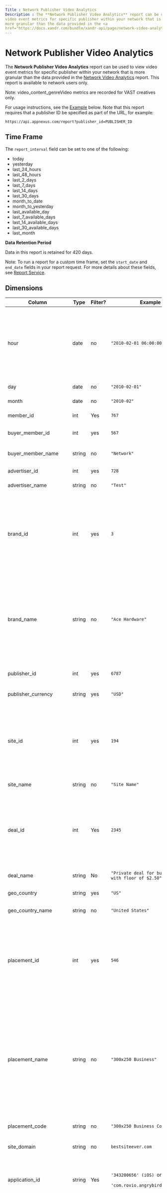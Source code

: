 ```yaml
---
Title : Network Publisher Video Analytics
Description : The **Network Publisher Video Analytics** report can be used to view
video event metrics for specific publisher within your network that is
more granular than the data provided in the <a
href="https://docs.xandr.com/bundle/xandr-api/page/network-video-analytics.html"
---
```



# Network Publisher Video Analytics





The **Network Publisher Video Analytics** report can be used to view
video event metrics for specific publisher within your network that is
more granular than the data provided in the <a
href="https://docs.xandr.com/bundle/xandr-api/page/network-video-analytics.html"
class="xref" target="_blank">Network Video Analytics</a> report. This
report is available to network users only.



<div id="report_api_template__note_oxn_4fk_vwb"


Note: video_content_genreVideo metrics
are recorded for VAST creatives only.







For usage instructions, see the <a
href="network-publisher-video-analytics.html#report_api_template__example"
class="xref">Example</a> below. Note that this report requires that a
publisher ID be specified as part of the URL, for example:

``` pre
https://api.appnexus.com/report?publisher_id=PUBLISHER_ID
```







## Time Frame

<div id="report_api_template__p-63547b73-5657-46cd-b080-ffceb7fc10be"
>

The `report_interval` field can be set to one of the following:

- today
- yesterday
- last_24_hours
- last_48_hours
- last_2_days
- last_7_days
- last_14_days
- last_30_days
- month_to_date
- month_to_yesterday
- last_available_day
- last_7_available_days
- last_14_available_days
- last_30_available_days
- last_month



**Data Retention Period**

Data in this report is retained for 420 days.

<div id="report_api_template__p-f7e01292-73bf-4fa6-9847-6ff0d52aa493"
>



Note: To run a report for a custom time
frame, set the `start_date` and `end_date` fields in your report
request. For more details about these fields, see <a
href="https://docs.xandr.com/bundle/xandr-api/page/report-service.html"
class="xref" target="_blank">Report Service</a>.







<div id="report_api_template__section-48027a7e-ec97-4a8a-8502-df5bd02036a9"
>

## Dimensions

<table class="table">
<thead class="thead">
<tr class="header row">
<th
id="report_api_template__section-48027a7e-ec97-4a8a-8502-df5bd02036a9__entry__1"
class="entry colsep-1 rowsep-1">Column</th>
<th
id="report_api_template__section-48027a7e-ec97-4a8a-8502-df5bd02036a9__entry__2"
class="entry colsep-1 rowsep-1">Type</th>
<th
id="report_api_template__section-48027a7e-ec97-4a8a-8502-df5bd02036a9__entry__3"
class="entry colsep-1 rowsep-1">Filter?</th>
<th
id="report_api_template__section-48027a7e-ec97-4a8a-8502-df5bd02036a9__entry__4"
class="entry colsep-1 rowsep-1">Example</th>
<th
id="report_api_template__section-48027a7e-ec97-4a8a-8502-df5bd02036a9__entry__5"
class="entry colsep-1 rowsep-1">Description</th>
</tr>
</thead>
<tbody class="tbody">
<tr class="odd row">
<td class="entry colsep-1 rowsep-1"
headers="report_api_template__section-48027a7e-ec97-4a8a-8502-df5bd02036a9__entry__1">hour</td>
<td class="entry colsep-1 rowsep-1"
headers="report_api_template__section-48027a7e-ec97-4a8a-8502-df5bd02036a9__entry__2">date</td>
<td class="entry colsep-1 rowsep-1"
headers="report_api_template__section-48027a7e-ec97-4a8a-8502-df5bd02036a9__entry__3">no</td>
<td class="entry colsep-1 rowsep-1"
headers="report_api_template__section-48027a7e-ec97-4a8a-8502-df5bd02036a9__entry__4"><code
class="ph codeph">"2010-02-01 06:00:00"</code></td>
<td class="entry colsep-1 rowsep-1"
headers="report_api_template__section-48027a7e-ec97-4a8a-8502-df5bd02036a9__entry__5"><p>The
hour of the auction</p>


Note: For impressions older than 100
days, the day will be returned rather than the hour.

</td>
</tr>
<tr class="even row">
<td class="entry colsep-1 rowsep-1"
headers="report_api_template__section-48027a7e-ec97-4a8a-8502-df5bd02036a9__entry__1">day</td>
<td class="entry colsep-1 rowsep-1"
headers="report_api_template__section-48027a7e-ec97-4a8a-8502-df5bd02036a9__entry__2">date</td>
<td class="entry colsep-1 rowsep-1"
headers="report_api_template__section-48027a7e-ec97-4a8a-8502-df5bd02036a9__entry__3">no</td>
<td class="entry colsep-1 rowsep-1"
headers="report_api_template__section-48027a7e-ec97-4a8a-8502-df5bd02036a9__entry__4"><code
class="ph codeph">"2010-02-01"</code></td>
<td class="entry colsep-1 rowsep-1"
headers="report_api_template__section-48027a7e-ec97-4a8a-8502-df5bd02036a9__entry__5">The
day of the auction.</td>
</tr>
<tr class="odd row">
<td class="entry colsep-1 rowsep-1"
headers="report_api_template__section-48027a7e-ec97-4a8a-8502-df5bd02036a9__entry__1">month</td>
<td class="entry colsep-1 rowsep-1"
headers="report_api_template__section-48027a7e-ec97-4a8a-8502-df5bd02036a9__entry__2">date</td>
<td class="entry colsep-1 rowsep-1"
headers="report_api_template__section-48027a7e-ec97-4a8a-8502-df5bd02036a9__entry__3">no</td>
<td class="entry colsep-1 rowsep-1"
headers="report_api_template__section-48027a7e-ec97-4a8a-8502-df5bd02036a9__entry__4"><code
class="ph codeph">"2010-02"</code></td>
<td class="entry colsep-1 rowsep-1"
headers="report_api_template__section-48027a7e-ec97-4a8a-8502-df5bd02036a9__entry__5">The
month of the auction.</td>
</tr>
<tr class="even row">
<td class="entry colsep-1 rowsep-1"
headers="report_api_template__section-48027a7e-ec97-4a8a-8502-df5bd02036a9__entry__1">member_id</td>
<td class="entry colsep-1 rowsep-1"
headers="report_api_template__section-48027a7e-ec97-4a8a-8502-df5bd02036a9__entry__2">int</td>
<td class="entry colsep-1 rowsep-1"
headers="report_api_template__section-48027a7e-ec97-4a8a-8502-df5bd02036a9__entry__3">Yes</td>
<td class="entry colsep-1 rowsep-1"
headers="report_api_template__section-48027a7e-ec97-4a8a-8502-df5bd02036a9__entry__4"><code
class="ph codeph">767</code></td>
<td class="entry colsep-1 rowsep-1"
headers="report_api_template__section-48027a7e-ec97-4a8a-8502-df5bd02036a9__entry__5">The
ID of the member.</td>
</tr>
<tr class="odd row">
<td class="entry colsep-1 rowsep-1"
headers="report_api_template__section-48027a7e-ec97-4a8a-8502-df5bd02036a9__entry__1">buyer_member_id</td>
<td class="entry colsep-1 rowsep-1"
headers="report_api_template__section-48027a7e-ec97-4a8a-8502-df5bd02036a9__entry__2">int</td>
<td class="entry colsep-1 rowsep-1"
headers="report_api_template__section-48027a7e-ec97-4a8a-8502-df5bd02036a9__entry__3">yes</td>
<td class="entry colsep-1 rowsep-1"
headers="report_api_template__section-48027a7e-ec97-4a8a-8502-df5bd02036a9__entry__4"><code
class="ph codeph">567</code></td>
<td class="entry colsep-1 rowsep-1"
headers="report_api_template__section-48027a7e-ec97-4a8a-8502-df5bd02036a9__entry__5">The
ID of the buying member.</td>
</tr>
<tr class="even row">
<td class="entry colsep-1 rowsep-1"
headers="report_api_template__section-48027a7e-ec97-4a8a-8502-df5bd02036a9__entry__1">buyer_member_name</td>
<td class="entry colsep-1 rowsep-1"
headers="report_api_template__section-48027a7e-ec97-4a8a-8502-df5bd02036a9__entry__2">string</td>
<td class="entry colsep-1 rowsep-1"
headers="report_api_template__section-48027a7e-ec97-4a8a-8502-df5bd02036a9__entry__3">no</td>
<td class="entry colsep-1 rowsep-1"
headers="report_api_template__section-48027a7e-ec97-4a8a-8502-df5bd02036a9__entry__4"><code
class="ph codeph">"Network"</code></td>
<td class="entry colsep-1 rowsep-1"
headers="report_api_template__section-48027a7e-ec97-4a8a-8502-df5bd02036a9__entry__5">The
name of the buying member.</td>
</tr>
<tr class="odd row">
<td class="entry colsep-1 rowsep-1"
headers="report_api_template__section-48027a7e-ec97-4a8a-8502-df5bd02036a9__entry__1">advertiser_id</td>
<td class="entry colsep-1 rowsep-1"
headers="report_api_template__section-48027a7e-ec97-4a8a-8502-df5bd02036a9__entry__2">int</td>
<td class="entry colsep-1 rowsep-1"
headers="report_api_template__section-48027a7e-ec97-4a8a-8502-df5bd02036a9__entry__3">yes</td>
<td class="entry colsep-1 rowsep-1"
headers="report_api_template__section-48027a7e-ec97-4a8a-8502-df5bd02036a9__entry__4"><code
class="ph codeph">728</code></td>
<td class="entry colsep-1 rowsep-1"
headers="report_api_template__section-48027a7e-ec97-4a8a-8502-df5bd02036a9__entry__5">The
ID of the advertiser.</td>
</tr>
<tr class="even row">
<td class="entry colsep-1 rowsep-1"
headers="report_api_template__section-48027a7e-ec97-4a8a-8502-df5bd02036a9__entry__1">advertiser_name</td>
<td class="entry colsep-1 rowsep-1"
headers="report_api_template__section-48027a7e-ec97-4a8a-8502-df5bd02036a9__entry__2">string</td>
<td class="entry colsep-1 rowsep-1"
headers="report_api_template__section-48027a7e-ec97-4a8a-8502-df5bd02036a9__entry__3">no</td>
<td class="entry colsep-1 rowsep-1"
headers="report_api_template__section-48027a7e-ec97-4a8a-8502-df5bd02036a9__entry__4"><code
class="ph codeph">"Test"</code></td>
<td class="entry colsep-1 rowsep-1"
headers="report_api_template__section-48027a7e-ec97-4a8a-8502-df5bd02036a9__entry__5">The
name of the advertiser.</td>
</tr>
<tr class="odd row">
<td class="entry colsep-1 rowsep-1"
headers="report_api_template__section-48027a7e-ec97-4a8a-8502-df5bd02036a9__entry__1">brand_id</td>
<td class="entry colsep-1 rowsep-1"
headers="report_api_template__section-48027a7e-ec97-4a8a-8502-df5bd02036a9__entry__2">int</td>
<td class="entry colsep-1 rowsep-1"
headers="report_api_template__section-48027a7e-ec97-4a8a-8502-df5bd02036a9__entry__3">yes</td>
<td class="entry colsep-1 rowsep-1"
headers="report_api_template__section-48027a7e-ec97-4a8a-8502-df5bd02036a9__entry__4"><code
class="ph codeph">3</code></td>
<td class="entry colsep-1 rowsep-1"
headers="report_api_template__section-48027a7e-ec97-4a8a-8502-df5bd02036a9__entry__5">The
ID of the brand associated with a creative. For <code
class="ph codeph">imp_type_id</code> = 6, no information is available in
the <code class="ph codeph">brand_id</code> field for this report. See
the <a
href="https://docs.xandr.com/bundle/xandr-api/page/seller-brand-review-report.html"
class="xref" target="_blank">Seller Brand Review Report</a>
instead.</td>
</tr>
<tr class="even row">
<td class="entry colsep-1 rowsep-1"
headers="report_api_template__section-48027a7e-ec97-4a8a-8502-df5bd02036a9__entry__1">brand_name</td>
<td class="entry colsep-1 rowsep-1"
headers="report_api_template__section-48027a7e-ec97-4a8a-8502-df5bd02036a9__entry__2">string</td>
<td class="entry colsep-1 rowsep-1"
headers="report_api_template__section-48027a7e-ec97-4a8a-8502-df5bd02036a9__entry__3">no</td>
<td class="entry colsep-1 rowsep-1"
headers="report_api_template__section-48027a7e-ec97-4a8a-8502-df5bd02036a9__entry__4"><code
class="ph codeph">"Ace Hardware"</code></td>
<td class="entry colsep-1 rowsep-1"
headers="report_api_template__section-48027a7e-ec97-4a8a-8502-df5bd02036a9__entry__5">The
name of the brand associated with a creative. For <code
class="ph codeph">imp_type_id</code> = 6, no information is available in
the <code class="ph codeph">brand_name</code> field for this report. See
the <a
href="https://docs.xandr.com/bundle/xandr-api/page/seller-brand-review-report.html"
class="xref" target="_blank">Seller Brand Review Report</a>
instead.</td>
</tr>
<tr class="odd row">
<td class="entry colsep-1 rowsep-1"
headers="report_api_template__section-48027a7e-ec97-4a8a-8502-df5bd02036a9__entry__1">publisher_id</td>
<td class="entry colsep-1 rowsep-1"
headers="report_api_template__section-48027a7e-ec97-4a8a-8502-df5bd02036a9__entry__2">int</td>
<td class="entry colsep-1 rowsep-1"
headers="report_api_template__section-48027a7e-ec97-4a8a-8502-df5bd02036a9__entry__3">yes</td>
<td class="entry colsep-1 rowsep-1"
headers="report_api_template__section-48027a7e-ec97-4a8a-8502-df5bd02036a9__entry__4"><code
class="ph codeph">6787</code></td>
<td class="entry colsep-1 rowsep-1"
headers="report_api_template__section-48027a7e-ec97-4a8a-8502-df5bd02036a9__entry__5">The
number to identify the publisher.</td>
</tr>
<tr class="even row">
<td class="entry colsep-1 rowsep-1"
headers="report_api_template__section-48027a7e-ec97-4a8a-8502-df5bd02036a9__entry__1">publisher_currency</td>
<td class="entry colsep-1 rowsep-1"
headers="report_api_template__section-48027a7e-ec97-4a8a-8502-df5bd02036a9__entry__2">string</td>
<td class="entry colsep-1 rowsep-1"
headers="report_api_template__section-48027a7e-ec97-4a8a-8502-df5bd02036a9__entry__3">yes</td>
<td class="entry colsep-1 rowsep-1"
headers="report_api_template__section-48027a7e-ec97-4a8a-8502-df5bd02036a9__entry__4"><code
class="ph codeph">"USD"</code></td>
<td class="entry colsep-1 rowsep-1"
headers="report_api_template__section-48027a7e-ec97-4a8a-8502-df5bd02036a9__entry__5">The
currency of the publisher.</td>
</tr>
<tr class="odd row">
<td class="entry colsep-1 rowsep-1"
headers="report_api_template__section-48027a7e-ec97-4a8a-8502-df5bd02036a9__entry__1">site_id</td>
<td class="entry colsep-1 rowsep-1"
headers="report_api_template__section-48027a7e-ec97-4a8a-8502-df5bd02036a9__entry__2">int</td>
<td class="entry colsep-1 rowsep-1"
headers="report_api_template__section-48027a7e-ec97-4a8a-8502-df5bd02036a9__entry__3">yes</td>
<td class="entry colsep-1 rowsep-1"
headers="report_api_template__section-48027a7e-ec97-4a8a-8502-df5bd02036a9__entry__4"><code
class="ph codeph">194</code></td>
<td class="entry colsep-1 rowsep-1"
headers="report_api_template__section-48027a7e-ec97-4a8a-8502-df5bd02036a9__entry__5"><div
>
The ID of the site.

Note:
<p>For impressions older than 100 days, the <code
class="ph codeph">site_id</code> will be <code
class="ph codeph">0</code>.</p>

</td>
</tr>
<tr class="even row">
<td class="entry colsep-1 rowsep-1"
headers="report_api_template__section-48027a7e-ec97-4a8a-8502-df5bd02036a9__entry__1">site_name</td>
<td class="entry colsep-1 rowsep-1"
headers="report_api_template__section-48027a7e-ec97-4a8a-8502-df5bd02036a9__entry__2">string</td>
<td class="entry colsep-1 rowsep-1"
headers="report_api_template__section-48027a7e-ec97-4a8a-8502-df5bd02036a9__entry__3">no</td>
<td class="entry colsep-1 rowsep-1"
headers="report_api_template__section-48027a7e-ec97-4a8a-8502-df5bd02036a9__entry__4"><code
class="ph codeph">"Site Name"</code></td>
<td class="entry colsep-1 rowsep-1"
headers="report_api_template__section-48027a7e-ec97-4a8a-8502-df5bd02036a9__entry__5">The
name of the site.</td>
</tr>
<tr class="odd row">
<td class="entry colsep-1 rowsep-1"
headers="report_api_template__section-48027a7e-ec97-4a8a-8502-df5bd02036a9__entry__1">deal_id</td>
<td class="entry colsep-1 rowsep-1"
headers="report_api_template__section-48027a7e-ec97-4a8a-8502-df5bd02036a9__entry__2">int</td>
<td class="entry colsep-1 rowsep-1"
headers="report_api_template__section-48027a7e-ec97-4a8a-8502-df5bd02036a9__entry__3">Yes</td>
<td class="entry colsep-1 rowsep-1"
headers="report_api_template__section-48027a7e-ec97-4a8a-8502-df5bd02036a9__entry__4"><code
class="ph codeph">2345</code></td>
<td class="entry colsep-1 rowsep-1"
headers="report_api_template__section-48027a7e-ec97-4a8a-8502-df5bd02036a9__entry__5">The
ID of the deal. For more information about negotiated deals between
buyers and sellers, see <a
href="https://docs.xandr.com/bundle/xandr-api/page/deal-service.html"
class="xref" target="_blank">Deal Service</a> and <a
href="https://docs.xandr.com/bundle/xandr-api/page/deal-buyer-access-service.html"
class="xref" target="_blank">Deal Buyer Access Service</a>.</td>
</tr>
<tr class="even row">
<td class="entry colsep-1 rowsep-1"
headers="report_api_template__section-48027a7e-ec97-4a8a-8502-df5bd02036a9__entry__1">deal_name</td>
<td class="entry colsep-1 rowsep-1"
headers="report_api_template__section-48027a7e-ec97-4a8a-8502-df5bd02036a9__entry__2">string</td>
<td class="entry colsep-1 rowsep-1"
headers="report_api_template__section-48027a7e-ec97-4a8a-8502-df5bd02036a9__entry__3">No</td>
<td class="entry colsep-1 rowsep-1"
headers="report_api_template__section-48027a7e-ec97-4a8a-8502-df5bd02036a9__entry__4"><code
class="ph codeph">"Private deal for buyer 1085 with floor of $2.50"</code></td>
<td class="entry colsep-1 rowsep-1"
headers="report_api_template__section-48027a7e-ec97-4a8a-8502-df5bd02036a9__entry__5">The
name of the deal.</td>
</tr>
<tr class="odd row">
<td class="entry colsep-1 rowsep-1"
headers="report_api_template__section-48027a7e-ec97-4a8a-8502-df5bd02036a9__entry__1">geo_country</td>
<td class="entry colsep-1 rowsep-1"
headers="report_api_template__section-48027a7e-ec97-4a8a-8502-df5bd02036a9__entry__2">string</td>
<td class="entry colsep-1 rowsep-1"
headers="report_api_template__section-48027a7e-ec97-4a8a-8502-df5bd02036a9__entry__3">yes</td>
<td class="entry colsep-1 rowsep-1"
headers="report_api_template__section-48027a7e-ec97-4a8a-8502-df5bd02036a9__entry__4"><code
class="ph codeph">"US"</code></td>
<td class="entry colsep-1 rowsep-1"
headers="report_api_template__section-48027a7e-ec97-4a8a-8502-df5bd02036a9__entry__5">The
geographic country code.</td>
</tr>
<tr class="even row">
<td class="entry colsep-1 rowsep-1"
headers="report_api_template__section-48027a7e-ec97-4a8a-8502-df5bd02036a9__entry__1">geo_country_name</td>
<td class="entry colsep-1 rowsep-1"
headers="report_api_template__section-48027a7e-ec97-4a8a-8502-df5bd02036a9__entry__2">string</td>
<td class="entry colsep-1 rowsep-1"
headers="report_api_template__section-48027a7e-ec97-4a8a-8502-df5bd02036a9__entry__3">no</td>
<td class="entry colsep-1 rowsep-1"
headers="report_api_template__section-48027a7e-ec97-4a8a-8502-df5bd02036a9__entry__4"><code
class="ph codeph">"United States"</code></td>
<td class="entry colsep-1 rowsep-1"
headers="report_api_template__section-48027a7e-ec97-4a8a-8502-df5bd02036a9__entry__5">The
name of the country.</td>
</tr>
<tr class="odd row">
<td class="entry colsep-1 rowsep-1"
headers="report_api_template__section-48027a7e-ec97-4a8a-8502-df5bd02036a9__entry__1">placement_id</td>
<td class="entry colsep-1 rowsep-1"
headers="report_api_template__section-48027a7e-ec97-4a8a-8502-df5bd02036a9__entry__2">int</td>
<td class="entry colsep-1 rowsep-1"
headers="report_api_template__section-48027a7e-ec97-4a8a-8502-df5bd02036a9__entry__3">yes</td>
<td class="entry colsep-1 rowsep-1"
headers="report_api_template__section-48027a7e-ec97-4a8a-8502-df5bd02036a9__entry__4"><code
class="ph codeph">546</code></td>
<td class="entry colsep-1 rowsep-1"
headers="report_api_template__section-48027a7e-ec97-4a8a-8502-df5bd02036a9__entry__5"><p>The
ID of the placement.</p>


Note: For impressions older than 100
days, placements will be aggregated into one row with -1 as the <code
class="ph codeph">placement_id</code>.

</td>
</tr>
<tr class="even row">
<td class="entry colsep-1 rowsep-1"
headers="report_api_template__section-48027a7e-ec97-4a8a-8502-df5bd02036a9__entry__1">placement_name</td>
<td class="entry colsep-1 rowsep-1"
headers="report_api_template__section-48027a7e-ec97-4a8a-8502-df5bd02036a9__entry__2">string</td>
<td class="entry colsep-1 rowsep-1"
headers="report_api_template__section-48027a7e-ec97-4a8a-8502-df5bd02036a9__entry__3">no</td>
<td class="entry colsep-1 rowsep-1"
headers="report_api_template__section-48027a7e-ec97-4a8a-8502-df5bd02036a9__entry__4"><code
class="ph codeph">"300x250 Business"</code></td>
<td class="entry colsep-1 rowsep-1"
headers="report_api_template__section-48027a7e-ec97-4a8a-8502-df5bd02036a9__entry__5"><p>The
name of the placement.</p>


Note: -
<p>For impressions older than 100 days, placements will be aggregated
into one row with <code
class="ph codeph">"All placement data older than 100 days"</code> as the
<code class="ph codeph">placement_name</code>.</p>

</td>
</tr>
<tr class="odd row">
<td class="entry colsep-1 rowsep-1"
headers="report_api_template__section-48027a7e-ec97-4a8a-8502-df5bd02036a9__entry__1">placement_code</td>
<td class="entry colsep-1 rowsep-1"
headers="report_api_template__section-48027a7e-ec97-4a8a-8502-df5bd02036a9__entry__2">string</td>
<td class="entry colsep-1 rowsep-1"
headers="report_api_template__section-48027a7e-ec97-4a8a-8502-df5bd02036a9__entry__3">no</td>
<td class="entry colsep-1 rowsep-1"
headers="report_api_template__section-48027a7e-ec97-4a8a-8502-df5bd02036a9__entry__4"><code
class="ph codeph">"300x250 Business Code"</code></td>
<td class="entry colsep-1 rowsep-1"
headers="report_api_template__section-48027a7e-ec97-4a8a-8502-df5bd02036a9__entry__5">The
custom code for the placement.</td>
</tr>
<tr class="even row">
<td class="entry colsep-1 rowsep-1"
headers="report_api_template__section-48027a7e-ec97-4a8a-8502-df5bd02036a9__entry__1">site_domain</td>
<td class="entry colsep-1 rowsep-1"
headers="report_api_template__section-48027a7e-ec97-4a8a-8502-df5bd02036a9__entry__2">string</td>
<td class="entry colsep-1 rowsep-1"
headers="report_api_template__section-48027a7e-ec97-4a8a-8502-df5bd02036a9__entry__3">no</td>
<td class="entry colsep-1 rowsep-1"
headers="report_api_template__section-48027a7e-ec97-4a8a-8502-df5bd02036a9__entry__4"><code
class="ph codeph">bestsiteever.com</code></td>
<td class="entry colsep-1 rowsep-1"
headers="report_api_template__section-48027a7e-ec97-4a8a-8502-df5bd02036a9__entry__5">The
site domain of an impression.</td>
</tr>
<tr class="odd row">
<td class="entry colsep-1 rowsep-1"
headers="report_api_template__section-48027a7e-ec97-4a8a-8502-df5bd02036a9__entry__1">application_id</td>
<td class="entry colsep-1 rowsep-1"
headers="report_api_template__section-48027a7e-ec97-4a8a-8502-df5bd02036a9__entry__2">string</td>
<td class="entry colsep-1 rowsep-1"
headers="report_api_template__section-48027a7e-ec97-4a8a-8502-df5bd02036a9__entry__3">Yes</td>
<td class="entry colsep-1 rowsep-1"
headers="report_api_template__section-48027a7e-ec97-4a8a-8502-df5bd02036a9__entry__4"><p><code
class="ph codeph">'343200656' (iOS) </code>or</p>
<p><code
class="ph codeph">'com.rovio.angrybirds'(Android)</code></p></td>
<td class="entry colsep-1 rowsep-1"
headers="report_api_template__section-48027a7e-ec97-4a8a-8502-df5bd02036a9__entry__5">A
targetable Apple App Store ID, Google Play package name, or Windows
application ID.</td>
</tr>
<tr class="even row">
<td class="entry colsep-1 rowsep-1"
headers="report_api_template__section-48027a7e-ec97-4a8a-8502-df5bd02036a9__entry__1">supply_type</td>
<td class="entry colsep-1 rowsep-1"
headers="report_api_template__section-48027a7e-ec97-4a8a-8502-df5bd02036a9__entry__2">string</td>
<td class="entry colsep-1 rowsep-1"
headers="report_api_template__section-48027a7e-ec97-4a8a-8502-df5bd02036a9__entry__3">Yes</td>
<td class="entry colsep-1 rowsep-1"
headers="report_api_template__section-48027a7e-ec97-4a8a-8502-df5bd02036a9__entry__4"><code
class="ph codeph">mobile_web</code></td>
<td class="entry colsep-1 rowsep-1"
headers="report_api_template__section-48027a7e-ec97-4a8a-8502-df5bd02036a9__entry__5">The
seller-classified channel to denominate supply in terms of web,
mobile-optimized web, and mobile app impressions. Possible values are
<code class="ph codeph">"web"</code>, <code
class="ph codeph">"mobile_app"</code>, and <code
class="ph codeph">"mobile_web"</code>.</td>
</tr>
<tr class="odd row">
<td class="entry colsep-1 rowsep-1"
headers="report_api_template__section-48027a7e-ec97-4a8a-8502-df5bd02036a9__entry__1">video_playback_method</td>
<td class="entry colsep-1 rowsep-1"
headers="report_api_template__section-48027a7e-ec97-4a8a-8502-df5bd02036a9__entry__2">string</td>
<td class="entry colsep-1 rowsep-1"
headers="report_api_template__section-48027a7e-ec97-4a8a-8502-df5bd02036a9__entry__3">Yes</td>
<td class="entry colsep-1 rowsep-1"
headers="report_api_template__section-48027a7e-ec97-4a8a-8502-df5bd02036a9__entry__4"><code
class="ph codeph">"1"</code></td>
<td class="entry colsep-1 rowsep-1"
headers="report_api_template__section-48027a7e-ec97-4a8a-8502-df5bd02036a9__entry__5">The
playback method for the creative. See <a
href="network-publisher-video-analytics.html#report_api_template__vpm"
class="xref">Video Playback Method</a> below for possible values.</td>
</tr>
<tr class="even row">
<td class="entry colsep-1 rowsep-1"
headers="report_api_template__section-48027a7e-ec97-4a8a-8502-df5bd02036a9__entry__1">video_context</td>
<td class="entry colsep-1 rowsep-1"
headers="report_api_template__section-48027a7e-ec97-4a8a-8502-df5bd02036a9__entry__2">string</td>
<td class="entry colsep-1 rowsep-1"
headers="report_api_template__section-48027a7e-ec97-4a8a-8502-df5bd02036a9__entry__3">Yes</td>
<td class="entry colsep-1 rowsep-1"
headers="report_api_template__section-48027a7e-ec97-4a8a-8502-df5bd02036a9__entry__4"><code
class="ph codeph">"3"</code></td>
<td class="entry colsep-1 rowsep-1"
headers="report_api_template__section-48027a7e-ec97-4a8a-8502-df5bd02036a9__entry__5">When
and where the video creative plays. See <a
href="network-publisher-video-analytics.html#report_api_template__vc"
class="xref">Video Context</a> below for possible values.</td>
</tr>
<tr class="odd row">
<td class="entry colsep-1 rowsep-1"
headers="report_api_template__section-48027a7e-ec97-4a8a-8502-df5bd02036a9__entry__1">video_player_size_id</td>
<td class="entry colsep-1 rowsep-1"
headers="report_api_template__section-48027a7e-ec97-4a8a-8502-df5bd02036a9__entry__2">string</td>
<td class="entry colsep-1 rowsep-1"
headers="report_api_template__section-48027a7e-ec97-4a8a-8502-df5bd02036a9__entry__3">Yes</td>
<td class="entry colsep-1 rowsep-1"
headers="report_api_template__section-48027a7e-ec97-4a8a-8502-df5bd02036a9__entry__4"><code
class="ph codeph">"2"</code></td>
<td class="entry colsep-1 rowsep-1"
headers="report_api_template__section-48027a7e-ec97-4a8a-8502-df5bd02036a9__entry__5">The
ID of the video player width. See <a
href="network-publisher-video-analytics.html#report_api_template__ps"
class="xref">Player Size</a> below for possible values.</td>
</tr>
<tr class="even row">
<td class="entry colsep-1 rowsep-1"
headers="report_api_template__section-48027a7e-ec97-4a8a-8502-df5bd02036a9__entry__1">video_delivery_type<sup>1</sup></td>
<td class="entry colsep-1 rowsep-1"
headers="report_api_template__section-48027a7e-ec97-4a8a-8502-df5bd02036a9__entry__2">string</td>
<td class="entry colsep-1 rowsep-1"
headers="report_api_template__section-48027a7e-ec97-4a8a-8502-df5bd02036a9__entry__3">No</td>
<td class="entry colsep-1 rowsep-1"
headers="report_api_template__section-48027a7e-ec97-4a8a-8502-df5bd02036a9__entry__4"><code
class="ph codeph">"vod"</code></td>
<td class="entry colsep-1 rowsep-1"
headers="report_api_template__section-48027a7e-ec97-4a8a-8502-df5bd02036a9__entry__5">The
type of streaming content delivery. For example, <code
class="ph codeph">Video On Demand (VOD)</code> and <code
class="ph codeph">Live</code>.</td>
</tr>
<tr class="odd row">
<td class="entry colsep-1 rowsep-1"
headers="report_api_template__section-48027a7e-ec97-4a8a-8502-df5bd02036a9__entry__1">video_content_genre<sup>1</sup></td>
<td class="entry colsep-1 rowsep-1"
headers="report_api_template__section-48027a7e-ec97-4a8a-8502-df5bd02036a9__entry__2">string</td>
<td class="entry colsep-1 rowsep-1"
headers="report_api_template__section-48027a7e-ec97-4a8a-8502-df5bd02036a9__entry__3">No</td>
<td class="entry colsep-1 rowsep-1"
headers="report_api_template__section-48027a7e-ec97-4a8a-8502-df5bd02036a9__entry__4"><code
class="ph codeph">"action"</code></td>
<td class="entry colsep-1 rowsep-1"
headers="report_api_template__section-48027a7e-ec97-4a8a-8502-df5bd02036a9__entry__5">The
main genre of the program in which the ad will be played. For example,
<code class="ph codeph">Action</code>, <code
class="ph codeph">Adventure</code>, <code
class="ph codeph">Biography</code>, <code
class="ph codeph">Business</code>, <code
class="ph codeph">Comedy</code>, etc.</td>
</tr>
<tr class="even row">
<td class="entry colsep-1 rowsep-1"
headers="report_api_template__section-48027a7e-ec97-4a8a-8502-df5bd02036a9__entry__1">video_program_type<sup>1</sup></td>
<td class="entry colsep-1 rowsep-1"
headers="report_api_template__section-48027a7e-ec97-4a8a-8502-df5bd02036a9__entry__2">string</td>
<td class="entry colsep-1 rowsep-1"
headers="report_api_template__section-48027a7e-ec97-4a8a-8502-df5bd02036a9__entry__3">No</td>
<td class="entry colsep-1 rowsep-1"
headers="report_api_template__section-48027a7e-ec97-4a8a-8502-df5bd02036a9__entry__4"><code
class="ph codeph">"series"</code></td>
<td class="entry colsep-1 rowsep-1"
headers="report_api_template__section-48027a7e-ec97-4a8a-8502-df5bd02036a9__entry__5">The
higher level categorization of the video program's format on which the
ad will be played. For example, <code class="ph codeph">Movie</code>,
<code class="ph codeph">Series</code>, <code
class="ph codeph">Special</code>, <code class="ph codeph">Show</code>,
<code class="ph codeph">Event</code>, <code
class="ph codeph">Clip</code>, etc.</td>
</tr>
<tr class="odd row">
<td class="entry colsep-1 rowsep-1"
headers="report_api_template__section-48027a7e-ec97-4a8a-8502-df5bd02036a9__entry__1">video_content_rating<sup>1</sup></td>
<td class="entry colsep-1 rowsep-1"
headers="report_api_template__section-48027a7e-ec97-4a8a-8502-df5bd02036a9__entry__2">string</td>
<td class="entry colsep-1 rowsep-1"
headers="report_api_template__section-48027a7e-ec97-4a8a-8502-df5bd02036a9__entry__3">No</td>
<td class="entry colsep-1 rowsep-1"
headers="report_api_template__section-48027a7e-ec97-4a8a-8502-df5bd02036a9__entry__4"><code
class="ph codeph">"teens"</code></td>
<td class="entry colsep-1 rowsep-1"
headers="report_api_template__section-48027a7e-ec97-4a8a-8502-df5bd02036a9__entry__5">The
publisher-identified audience group for which the content is rated. For
example, All, <code class="ph codeph">Children (7+)</code> , <code
class="ph codeph">Teens (13+)</code>, <code
class="ph codeph">Young Adults (14+)</code>, or <code
class="ph codeph">Adults (18+)</code>.</td>
</tr>
<tr class="even row">
<td class="entry colsep-1 rowsep-1"
headers="report_api_template__section-48027a7e-ec97-4a8a-8502-df5bd02036a9__entry__1">content_duration_secs</td>
<td class="entry colsep-1 rowsep-1"
headers="report_api_template__section-48027a7e-ec97-4a8a-8502-df5bd02036a9__entry__2">int</td>
<td class="entry colsep-1 rowsep-1"
headers="report_api_template__section-48027a7e-ec97-4a8a-8502-df5bd02036a9__entry__3">Yes</td>
<td class="entry colsep-1 rowsep-1"
headers="report_api_template__section-48027a7e-ec97-4a8a-8502-df5bd02036a9__entry__4"><code
class="ph codeph">480</code></td>
<td class="entry colsep-1 rowsep-1"
headers="report_api_template__section-48027a7e-ec97-4a8a-8502-df5bd02036a9__entry__5">The
length of the video content in seconds.</td>
</tr>
<tr class="odd row">
<td class="entry colsep-1 rowsep-1"
headers="report_api_template__section-48027a7e-ec97-4a8a-8502-df5bd02036a9__entry__1">device_type</td>
<td class="entry colsep-1 rowsep-1"
headers="report_api_template__section-48027a7e-ec97-4a8a-8502-df5bd02036a9__entry__2">string</td>
<td class="entry colsep-1 rowsep-1"
headers="report_api_template__section-48027a7e-ec97-4a8a-8502-df5bd02036a9__entry__3">Yes</td>
<td class="entry colsep-1 rowsep-1"
headers="report_api_template__section-48027a7e-ec97-4a8a-8502-df5bd02036a9__entry__4"><code
class="ph codeph">Desktops &amp; Laptops, Mobile Phones, Tablets, TV, Game Consoles, Media Players, Set Top Box, and Other Devices.</code></td>
<td class="entry colsep-1 rowsep-1"
headers="report_api_template__section-48027a7e-ec97-4a8a-8502-df5bd02036a9__entry__5">The
type of device where the creative was set to play.</td>
</tr>
<tr class="even row">
<td class="entry colsep-1 rowsep-1"
headers="report_api_template__section-48027a7e-ec97-4a8a-8502-df5bd02036a9__entry__1">video_content_duration<sup>1</sup></td>
<td class="entry colsep-1 rowsep-1"
headers="report_api_template__section-48027a7e-ec97-4a8a-8502-df5bd02036a9__entry__2">int</td>
<td class="entry colsep-1 rowsep-1"
headers="report_api_template__section-48027a7e-ec97-4a8a-8502-df5bd02036a9__entry__3">Yes</td>
<td class="entry colsep-1 rowsep-1"
headers="report_api_template__section-48027a7e-ec97-4a8a-8502-df5bd02036a9__entry__4"><code
class="ph codeph">100</code></td>
<td class="entry colsep-1 rowsep-1"
headers="report_api_template__section-48027a7e-ec97-4a8a-8502-df5bd02036a9__entry__5">The
length of the video content in seconds.</td>
</tr>
<tr class="odd row">
<td class="entry colsep-1 rowsep-1"
headers="report_api_template__section-48027a7e-ec97-4a8a-8502-df5bd02036a9__entry__1">video_content_language<sup>1</sup></td>
<td class="entry colsep-1 rowsep-1"
headers="report_api_template__section-48027a7e-ec97-4a8a-8502-df5bd02036a9__entry__2">string</td>
<td class="entry colsep-1 rowsep-1"
headers="report_api_template__section-48027a7e-ec97-4a8a-8502-df5bd02036a9__entry__3">No</td>
<td class="entry colsep-1 rowsep-1"
headers="report_api_template__section-48027a7e-ec97-4a8a-8502-df5bd02036a9__entry__4"><code
class="ph codeph">"Spanish"</code></td>
<td class="entry colsep-1 rowsep-1"
headers="report_api_template__section-48027a7e-ec97-4a8a-8502-df5bd02036a9__entry__5">The
language of the video program in which ad will be played. For example,
<code class="ph codeph">Spanish</code>.</td>
</tr>
<tr class="even row">
<td class="entry colsep-1 rowsep-1"
headers="report_api_template__section-48027a7e-ec97-4a8a-8502-df5bd02036a9__entry__1">video_content_network<sup>1</sup></td>
<td class="entry colsep-1 rowsep-1"
headers="report_api_template__section-48027a7e-ec97-4a8a-8502-df5bd02036a9__entry__2">string</td>
<td class="entry colsep-1 rowsep-1"
headers="report_api_template__section-48027a7e-ec97-4a8a-8502-df5bd02036a9__entry__3">No</td>
<td class="entry colsep-1 rowsep-1"
headers="report_api_template__section-48027a7e-ec97-4a8a-8502-df5bd02036a9__entry__4"><code
class="ph codeph">"AMC"</code></td>
<td class="entry colsep-1 rowsep-1"
headers="report_api_template__section-48027a7e-ec97-4a8a-8502-df5bd02036a9__entry__5">The
network delivering the video content. For example, <code
class="ph codeph">9 Story</code>, <code class="ph codeph">CBC</code>,
<code class="ph codeph">Disney</code>, <code
class="ph codeph">AMC</code>, <code class="ph codeph">Fox</code>,
etc.</td>
</tr>
<tr class="odd row">
<td colspan="5" class="entry colsep-1 rowsep-1"
headers="report_api_template__section-48027a7e-ec97-4a8a-8502-df5bd02036a9__entry__1 report_api_template__section-48027a7e-ec97-4a8a-8502-df5bd02036a9__entry__2 report_api_template__section-48027a7e-ec97-4a8a-8502-df5bd02036a9__entry__3 report_api_template__section-48027a7e-ec97-4a8a-8502-df5bd02036a9__entry__4 report_api_template__section-48027a7e-ec97-4a8a-8502-df5bd02036a9__entry__5"><sup>1</sup>The
data for this dimension is only available if the publisher has
implemented video taxonomy.</td>
</tr>
</tbody>
</table>



<div id="report_api_template__section-bdb2f4b8-6d01-46be-a3ff-012fc0151277"
>

## Metrics

<table class="table">
<thead class="thead">
<tr class="header row">
<th
id="report_api_template__section-bdb2f4b8-6d01-46be-a3ff-012fc0151277__entry__1"
class="entry colsep-1 rowsep-1">Column</th>
<th
id="report_api_template__section-bdb2f4b8-6d01-46be-a3ff-012fc0151277__entry__2"
class="entry colsep-1 rowsep-1">Type</th>
<th
id="report_api_template__section-bdb2f4b8-6d01-46be-a3ff-012fc0151277__entry__3"
class="entry colsep-1 rowsep-1">Example</th>
<th
id="report_api_template__section-bdb2f4b8-6d01-46be-a3ff-012fc0151277__entry__4"
class="entry colsep-1 rowsep-1">Formula</th>
<th
id="report_api_template__section-bdb2f4b8-6d01-46be-a3ff-012fc0151277__entry__5"
class="entry colsep-1 rowsep-1">Description</th>
</tr>
</thead>
<tbody class="tbody">
<tr class="odd row">
<td class="entry colsep-1 rowsep-1"
headers="report_api_template__section-bdb2f4b8-6d01-46be-a3ff-012fc0151277__entry__1">imps</td>
<td class="entry colsep-1 rowsep-1"
headers="report_api_template__section-bdb2f4b8-6d01-46be-a3ff-012fc0151277__entry__2">int</td>
<td class="entry colsep-1 rowsep-1"
headers="report_api_template__section-bdb2f4b8-6d01-46be-a3ff-012fc0151277__entry__3"><code
class="ph codeph">2340</code></td>
<td class="entry colsep-1 rowsep-1"
headers="report_api_template__section-bdb2f4b8-6d01-46be-a3ff-012fc0151277__entry__4">imps</td>
<td class="entry colsep-1 rowsep-1"
headers="report_api_template__section-bdb2f4b8-6d01-46be-a3ff-012fc0151277__entry__5">The
total number of impressions.</td>
</tr>
<tr class="even row">
<td class="entry colsep-1 rowsep-1"
headers="report_api_template__section-bdb2f4b8-6d01-46be-a3ff-012fc0151277__entry__1">clicks</td>
<td class="entry colsep-1 rowsep-1"
headers="report_api_template__section-bdb2f4b8-6d01-46be-a3ff-012fc0151277__entry__2">int</td>
<td class="entry colsep-1 rowsep-1"
headers="report_api_template__section-bdb2f4b8-6d01-46be-a3ff-012fc0151277__entry__3"><code
class="ph codeph">545</code></td>
<td class="entry colsep-1 rowsep-1"
headers="report_api_template__section-bdb2f4b8-6d01-46be-a3ff-012fc0151277__entry__4">clicks</td>
<td class="entry colsep-1 rowsep-1"
headers="report_api_template__section-bdb2f4b8-6d01-46be-a3ff-012fc0151277__entry__5">The
total number of clicks across all impressions.</td>
</tr>
<tr class="odd row">
<td class="entry colsep-1 rowsep-1"
headers="report_api_template__section-bdb2f4b8-6d01-46be-a3ff-012fc0151277__entry__1">total_convs</td>
<td class="entry colsep-1 rowsep-1"
headers="report_api_template__section-bdb2f4b8-6d01-46be-a3ff-012fc0151277__entry__2">int</td>
<td class="entry colsep-1 rowsep-1"
headers="report_api_template__section-bdb2f4b8-6d01-46be-a3ff-012fc0151277__entry__3"><code
class="ph codeph">90</code></td>
<td class="entry colsep-1 rowsep-1"
headers="report_api_template__section-bdb2f4b8-6d01-46be-a3ff-012fc0151277__entry__4">post_click_convs
+ post_view_convs</td>
<td class="entry colsep-1 rowsep-1"
headers="report_api_template__section-bdb2f4b8-6d01-46be-a3ff-012fc0151277__entry__5">The
total number of post-view and post-click conversions.</td>
</tr>
<tr class="even row">
<td class="entry colsep-1 rowsep-1"
headers="report_api_template__section-bdb2f4b8-6d01-46be-a3ff-012fc0151277__entry__1">ctr</td>
<td class="entry colsep-1 rowsep-1"
headers="report_api_template__section-bdb2f4b8-6d01-46be-a3ff-012fc0151277__entry__2">double</td>
<td class="entry colsep-1 rowsep-1"
headers="report_api_template__section-bdb2f4b8-6d01-46be-a3ff-012fc0151277__entry__3"><code
class="ph codeph">0.2327836</code></td>
<td class="entry colsep-1 rowsep-1"
headers="report_api_template__section-bdb2f4b8-6d01-46be-a3ff-012fc0151277__entry__4">clicks
/ imps * 100</td>
<td class="entry colsep-1 rowsep-1"
headers="report_api_template__section-bdb2f4b8-6d01-46be-a3ff-012fc0151277__entry__5">The
rate of clicks to impressions.</td>
</tr>
<tr class="odd row">
<td class="entry colsep-1 rowsep-1"
headers="report_api_template__section-bdb2f4b8-6d01-46be-a3ff-012fc0151277__entry__1">convs_rate</td>
<td class="entry colsep-1 rowsep-1"
headers="report_api_template__section-bdb2f4b8-6d01-46be-a3ff-012fc0151277__entry__2">double</td>
<td class="entry colsep-1 rowsep-1"
headers="report_api_template__section-bdb2f4b8-6d01-46be-a3ff-012fc0151277__entry__3"><code
class="ph codeph">0.0384413</code></td>
<td class="entry colsep-1 rowsep-1"
headers="report_api_template__section-bdb2f4b8-6d01-46be-a3ff-012fc0151277__entry__4">total_convs
/ imps * 100</td>
<td class="entry colsep-1 rowsep-1"
headers="report_api_template__section-bdb2f4b8-6d01-46be-a3ff-012fc0151277__entry__5">The
rate of conversions to impressions.</td>
</tr>
<tr class="even row">
<td class="entry colsep-1 rowsep-1"
headers="report_api_template__section-bdb2f4b8-6d01-46be-a3ff-012fc0151277__entry__1">network_revenue</td>
<td class="entry colsep-1 rowsep-1"
headers="report_api_template__section-bdb2f4b8-6d01-46be-a3ff-012fc0151277__entry__2">money</td>
<td class="entry colsep-1 rowsep-1"
headers="report_api_template__section-bdb2f4b8-6d01-46be-a3ff-012fc0151277__entry__3"><code
class="ph codeph">1201.13</code></td>
<td class="entry colsep-1 rowsep-1"
headers="report_api_template__section-bdb2f4b8-6d01-46be-a3ff-012fc0151277__entry__4">network_revenue</td>
<td class="entry colsep-1 rowsep-1"
headers="report_api_template__section-bdb2f4b8-6d01-46be-a3ff-012fc0151277__entry__5">Network
revenue booked through direct advertisers and resold to real time
buyers</td>
</tr>
<tr class="odd row">
<td class="entry colsep-1 rowsep-1"
headers="report_api_template__section-bdb2f4b8-6d01-46be-a3ff-012fc0151277__entry__1">total_network_rpm</td>
<td class="entry colsep-1 rowsep-1"
headers="report_api_template__section-bdb2f4b8-6d01-46be-a3ff-012fc0151277__entry__2">money</td>
<td class="entry colsep-1 rowsep-1"
headers="report_api_template__section-bdb2f4b8-6d01-46be-a3ff-012fc0151277__entry__3"><code
class="ph codeph">2.60548314606741</code></td>
<td class="entry colsep-1 rowsep-1"
headers="report_api_template__section-bdb2f4b8-6d01-46be-a3ff-012fc0151277__entry__4">(network_revenue
/ imps) x 1000</td>
<td class="entry colsep-1 rowsep-1"
headers="report_api_template__section-bdb2f4b8-6d01-46be-a3ff-012fc0151277__entry__5">The
network revenue per 1000 impressions.</td>
</tr>
<tr class="even row">
<td class="entry colsep-1 rowsep-1"
headers="report_api_template__section-bdb2f4b8-6d01-46be-a3ff-012fc0151277__entry__1">publisher_revenue</td>
<td class="entry colsep-1 rowsep-1"
headers="report_api_template__section-bdb2f4b8-6d01-46be-a3ff-012fc0151277__entry__2">money</td>
<td class="entry colsep-1 rowsep-1"
headers="report_api_template__section-bdb2f4b8-6d01-46be-a3ff-012fc0151277__entry__3"><code
class="ph codeph">400.05</code></td>
<td class="entry colsep-1 rowsep-1"
headers="report_api_template__section-bdb2f4b8-6d01-46be-a3ff-012fc0151277__entry__4">publisher_revenue</td>
<td class="entry colsep-1 rowsep-1"
headers="report_api_template__section-bdb2f4b8-6d01-46be-a3ff-012fc0151277__entry__5">The
revenue paid out to the publisher (based on revshare or cpm).</td>
</tr>
<tr class="odd row">
<td class="entry colsep-1 rowsep-1"
headers="report_api_template__section-bdb2f4b8-6d01-46be-a3ff-012fc0151277__entry__1">network_profit</td>
<td class="entry colsep-1 rowsep-1"
headers="report_api_template__section-bdb2f4b8-6d01-46be-a3ff-012fc0151277__entry__2">money</td>
<td class="entry colsep-1 rowsep-1"
headers="report_api_template__section-bdb2f4b8-6d01-46be-a3ff-012fc0151277__entry__3"><code
class="ph codeph">801.08</code></td>
<td class="entry colsep-1 rowsep-1"
headers="report_api_template__section-bdb2f4b8-6d01-46be-a3ff-012fc0151277__entry__4">(booked_revenue
+ reseller_revenue) - total_cost</td>
<td class="entry colsep-1 rowsep-1"
headers="report_api_template__section-bdb2f4b8-6d01-46be-a3ff-012fc0151277__entry__5">Network
profit minus total cost.</td>
</tr>
<tr class="even row">
<td class="entry colsep-1 rowsep-1"
headers="report_api_template__section-bdb2f4b8-6d01-46be-a3ff-012fc0151277__entry__1">network_roi</td>
<td class="entry colsep-1 rowsep-1"
headers="report_api_template__section-bdb2f4b8-6d01-46be-a3ff-012fc0151277__entry__2">double</td>
<td class="entry colsep-1 rowsep-1"
headers="report_api_template__section-bdb2f4b8-6d01-46be-a3ff-012fc0151277__entry__3"><code
class="ph codeph">2.94</code></td>
<td class="entry colsep-1 rowsep-1"
headers="report_api_template__section-bdb2f4b8-6d01-46be-a3ff-012fc0151277__entry__4">(network_revenue
/ media_cost) - 1</td>
<td class="entry colsep-1 rowsep-1"
headers="report_api_template__section-bdb2f4b8-6d01-46be-a3ff-012fc0151277__entry__5"><strong>To
be deprecated.</strong> Network return on investment. Returned as a
percentage, e.g., 0.94 = 94%</td>
</tr>
<tr class="odd row">
<td class="entry colsep-1 rowsep-1"
headers="report_api_template__section-bdb2f4b8-6d01-46be-a3ff-012fc0151277__entry__1">sold_network_rpm</td>
<td class="entry colsep-1 rowsep-1"
headers="report_api_template__section-bdb2f4b8-6d01-46be-a3ff-012fc0151277__entry__2">double</td>
<td class="entry colsep-1 rowsep-1"
headers="report_api_template__section-bdb2f4b8-6d01-46be-a3ff-012fc0151277__entry__3"><code
class="ph codeph">231.888</code></td>
<td class="entry colsep-1 rowsep-1"
headers="report_api_template__section-bdb2f4b8-6d01-46be-a3ff-012fc0151277__entry__4">(revenue
/ imps) x 1000 ----- no errors</td>
<td class="entry colsep-1 rowsep-1"
headers="report_api_template__section-bdb2f4b8-6d01-46be-a3ff-012fc0151277__entry__5">The
revenue per 1000 impressions that were not errors.</td>
</tr>
<tr class="even row">
<td class="entry colsep-1 rowsep-1"
headers="report_api_template__section-bdb2f4b8-6d01-46be-a3ff-012fc0151277__entry__1">total_publisher_rpm</td>
<td class="entry colsep-1 rowsep-1"
headers="report_api_template__section-bdb2f4b8-6d01-46be-a3ff-012fc0151277__entry__2">money</td>
<td class="entry colsep-1 rowsep-1"
headers="report_api_template__section-bdb2f4b8-6d01-46be-a3ff-012fc0151277__entry__3"><p><code
class="ph codeph">1.6605168</code></p>
<p><code class="ph codeph">5393258</code></p></td>
<td class="entry colsep-1 rowsep-1"
headers="report_api_template__section-bdb2f4b8-6d01-46be-a3ff-012fc0151277__entry__4">(cost
/ imps) x 1000</td>
<td class="entry colsep-1 rowsep-1"
headers="report_api_template__section-bdb2f4b8-6d01-46be-a3ff-012fc0151277__entry__5">The
cost per 1000 impressions paid to direct and third-party publishers,
including errors.</td>
</tr>
<tr class="odd row">
<td class="entry colsep-1 rowsep-1"
headers="report_api_template__section-bdb2f4b8-6d01-46be-a3ff-012fc0151277__entry__1">sold_publisher_rpm</td>
<td class="entry colsep-1 rowsep-1"
headers="report_api_template__section-bdb2f4b8-6d01-46be-a3ff-012fc0151277__entry__2">double</td>
<td class="entry colsep-1 rowsep-1"
headers="report_api_template__section-bdb2f4b8-6d01-46be-a3ff-012fc0151277__entry__3"><code
class="ph codeph">147.786</code></td>
<td class="entry colsep-1 rowsep-1"
headers="report_api_template__section-bdb2f4b8-6d01-46be-a3ff-012fc0151277__entry__4">(cost
/ imps) x 1000 ----- no errors</td>
<td class="entry colsep-1 rowsep-1"
headers="report_api_template__section-bdb2f4b8-6d01-46be-a3ff-012fc0151277__entry__5">The
cost per 1000 impressions paid to direct and third-party publishers, not
including errors.</td>
</tr>
<tr class="even row">
<td class="entry colsep-1 rowsep-1"
headers="report_api_template__section-bdb2f4b8-6d01-46be-a3ff-012fc0151277__entry__1">network_ppm</td>
<td class="entry colsep-1 rowsep-1"
headers="report_api_template__section-bdb2f4b8-6d01-46be-a3ff-012fc0151277__entry__2">money</td>
<td class="entry colsep-1 rowsep-1"
headers="report_api_template__section-bdb2f4b8-6d01-46be-a3ff-012fc0151277__entry__3"><code
class="ph codeph">9.23</code></td>
<td class="entry colsep-1 rowsep-1"
headers="report_api_template__section-bdb2f4b8-6d01-46be-a3ff-012fc0151277__entry__4">(profit
/ imps) x 1000</td>
<td class="entry colsep-1 rowsep-1"
headers="report_api_template__section-bdb2f4b8-6d01-46be-a3ff-012fc0151277__entry__5"><strong>To
be deprecated.</strong> The profit per 1000 impressions.</td>
</tr>
<tr class="odd row">
<td class="entry colsep-1 rowsep-1"
headers="report_api_template__section-bdb2f4b8-6d01-46be-a3ff-012fc0151277__entry__1">imps_sold</td>
<td class="entry colsep-1 rowsep-1"
headers="report_api_template__section-bdb2f4b8-6d01-46be-a3ff-012fc0151277__entry__2">int</td>
<td class="entry colsep-1 rowsep-1"
headers="report_api_template__section-bdb2f4b8-6d01-46be-a3ff-012fc0151277__entry__3"><code
class="ph codeph">42500</code></td>
<td class="entry colsep-1 rowsep-1"
headers="report_api_template__section-bdb2f4b8-6d01-46be-a3ff-012fc0151277__entry__4">imps_sold</td>
<td class="entry colsep-1 rowsep-1"
headers="report_api_template__section-bdb2f4b8-6d01-46be-a3ff-012fc0151277__entry__5">The
number of impressions you sold to other members.</td>
</tr>
<tr class="even row">
<td class="entry colsep-1 rowsep-1"
headers="report_api_template__section-bdb2f4b8-6d01-46be-a3ff-012fc0151277__entry__1">video_errors</td>
<td class="entry colsep-1 rowsep-1"
headers="report_api_template__section-bdb2f4b8-6d01-46be-a3ff-012fc0151277__entry__2">int</td>
<td class="entry colsep-1 rowsep-1"
headers="report_api_template__section-bdb2f4b8-6d01-46be-a3ff-012fc0151277__entry__3"><code
class="ph codeph">23</code></td>
<td class="entry colsep-1 rowsep-1"
headers="report_api_template__section-bdb2f4b8-6d01-46be-a3ff-012fc0151277__entry__4">errors</td>
<td class="entry colsep-1 rowsep-1"
headers="report_api_template__section-bdb2f4b8-6d01-46be-a3ff-012fc0151277__entry__5">The
total number of errors serving video impressions</td>
</tr>
<tr class="odd row">
<td class="entry colsep-1 rowsep-1"
headers="report_api_template__section-bdb2f4b8-6d01-46be-a3ff-012fc0151277__entry__1">ad_responses</td>
<td class="entry colsep-1 rowsep-1"
headers="report_api_template__section-bdb2f4b8-6d01-46be-a3ff-012fc0151277__entry__2">int</td>
<td class="entry colsep-1 rowsep-1"
headers="report_api_template__section-bdb2f4b8-6d01-46be-a3ff-012fc0151277__entry__3"><code
class="ph codeph">2340</code></td>
<td class="entry colsep-1 rowsep-1"
headers="report_api_template__section-bdb2f4b8-6d01-46be-a3ff-012fc0151277__entry__4">served</td>
<td class="entry colsep-1 rowsep-1"
headers="report_api_template__section-bdb2f4b8-6d01-46be-a3ff-012fc0151277__entry__5"><p>The
number of responses delivered to the user's browser (or mediating
server). A response can result in an impression, an error in player, or
an auction with no impression event.</p>


Note: An imp refers to when the video
player loads the video and starts the first frame. Videos Served refers
to the VAST document being served in response to a request from the
video player.

</td>
</tr>
<tr class="even row">
<td class="entry colsep-1 rowsep-1"
headers="report_api_template__section-bdb2f4b8-6d01-46be-a3ff-012fc0151277__entry__1">imps_viewed</td>
<td class="entry colsep-1 rowsep-1"
headers="report_api_template__section-bdb2f4b8-6d01-46be-a3ff-012fc0151277__entry__2">int</td>
<td class="entry colsep-1 rowsep-1"
headers="report_api_template__section-bdb2f4b8-6d01-46be-a3ff-012fc0151277__entry__3"><code
class="ph codeph">30,450</code></td>
<td class="entry colsep-1 rowsep-1"
headers="report_api_template__section-bdb2f4b8-6d01-46be-a3ff-012fc0151277__entry__4">imps_viewed</td>
<td class="entry colsep-1 rowsep-1"
headers="report_api_template__section-bdb2f4b8-6d01-46be-a3ff-012fc0151277__entry__5">The
number of measured impressions that were viewable, per the IAB
Viewability definition, which states that an impression is viewable if
50% of the pixels are in-view during 1 consecutive second.</td>
</tr>
<tr class="odd row">
<td class="entry colsep-1 rowsep-1"
headers="report_api_template__section-bdb2f4b8-6d01-46be-a3ff-012fc0151277__entry__1">view_measured_imps</td>
<td class="entry colsep-1 rowsep-1"
headers="report_api_template__section-bdb2f4b8-6d01-46be-a3ff-012fc0151277__entry__2">int</td>
<td class="entry colsep-1 rowsep-1"
headers="report_api_template__section-bdb2f4b8-6d01-46be-a3ff-012fc0151277__entry__3"><code
class="ph codeph">10,120</code></td>
<td class="entry colsep-1 rowsep-1"
headers="report_api_template__section-bdb2f4b8-6d01-46be-a3ff-012fc0151277__entry__4">view_measured_imps</td>
<td class="entry colsep-1 rowsep-1"
headers="report_api_template__section-bdb2f4b8-6d01-46be-a3ff-012fc0151277__entry__5">The
total number of impressions that were measured for viewability.</td>
</tr>
<tr class="even row">
<td class="entry colsep-1 rowsep-1"
headers="report_api_template__section-bdb2f4b8-6d01-46be-a3ff-012fc0151277__entry__1">view_rate</td>
<td class="entry colsep-1 rowsep-1"
headers="report_api_template__section-bdb2f4b8-6d01-46be-a3ff-012fc0151277__entry__2">double</td>
<td class="entry colsep-1 rowsep-1"
headers="report_api_template__section-bdb2f4b8-6d01-46be-a3ff-012fc0151277__entry__3"><code
class="ph codeph">58%</code></td>
<td class="entry colsep-1 rowsep-1"
headers="report_api_template__section-bdb2f4b8-6d01-46be-a3ff-012fc0151277__entry__4">view_rate</td>
<td class="entry colsep-1 rowsep-1"
headers="report_api_template__section-bdb2f4b8-6d01-46be-a3ff-012fc0151277__entry__5">The
percentage of impressions that were viewable out of the total number of
impressions measured for viewability. (Viewed Imps / View Measured
Imps)</td>
</tr>
<tr class="odd row">
<td class="entry colsep-1 rowsep-1"
headers="report_api_template__section-bdb2f4b8-6d01-46be-a3ff-012fc0151277__entry__1">view_measurement_rate</td>
<td class="entry colsep-1 rowsep-1"
headers="report_api_template__section-bdb2f4b8-6d01-46be-a3ff-012fc0151277__entry__2">double</td>
<td class="entry colsep-1 rowsep-1"
headers="report_api_template__section-bdb2f4b8-6d01-46be-a3ff-012fc0151277__entry__3"><code
class="ph codeph">45%</code></td>
<td class="entry colsep-1 rowsep-1"
headers="report_api_template__section-bdb2f4b8-6d01-46be-a3ff-012fc0151277__entry__4">view_measurement_rate</td>
<td class="entry colsep-1 rowsep-1"
headers="report_api_template__section-bdb2f4b8-6d01-46be-a3ff-012fc0151277__entry__5">The
percentage of impressions measured for viewability out of the total
number of impressions. (View Measured Imps / Imps)</td>
</tr>
<tr class="even row">
<td class="entry colsep-1 rowsep-1"
headers="report_api_template__section-bdb2f4b8-6d01-46be-a3ff-012fc0151277__entry__1">total_cost</td>
<td class="entry colsep-1 rowsep-1"
headers="report_api_template__section-bdb2f4b8-6d01-46be-a3ff-012fc0151277__entry__2">money</td>
<td class="entry colsep-1 rowsep-1"
headers="report_api_template__section-bdb2f4b8-6d01-46be-a3ff-012fc0151277__entry__3"><code
class="ph codeph">123.45</code></td>
<td class="entry colsep-1 rowsep-1"
headers="report_api_template__section-bdb2f4b8-6d01-46be-a3ff-012fc0151277__entry__4">total_cost
= media_cost + data_costs + partner_fees + commissions + serving_fees +
publisher_revenue</td>
<td class="entry colsep-1 rowsep-1"
headers="report_api_template__section-bdb2f4b8-6d01-46be-a3ff-012fc0151277__entry__5"><p>The
total amount of costs accrued over the reported period of time. This
generally includes two types of costs, budgeted costs (media cost, data
cost, partner fees, serving fees, commissions) and publisher revenue if
you track publisher payouts on the platform.</p>


Note: We have added logic to prevent
double counting third-party fees during the breaking change period.

</td>
</tr>
<tr class="odd row">
<td class="entry colsep-1 rowsep-1"
headers="report_api_template__section-bdb2f4b8-6d01-46be-a3ff-012fc0151277__entry__1">total_cost_ecpm</td>
<td class="entry colsep-1 rowsep-1"
headers="report_api_template__section-bdb2f4b8-6d01-46be-a3ff-012fc0151277__entry__2">money</td>
<td class="entry colsep-1 rowsep-1"
headers="report_api_template__section-bdb2f4b8-6d01-46be-a3ff-012fc0151277__entry__3"><code
class="ph codeph">123.45</code></td>
<td class="entry colsep-1 rowsep-1"
headers="report_api_template__section-bdb2f4b8-6d01-46be-a3ff-012fc0151277__entry__4">(total_cost/imps)
* 1,000</td>
<td class="entry colsep-1 rowsep-1"
headers="report_api_template__section-bdb2f4b8-6d01-46be-a3ff-012fc0151277__entry__5">The
total cost per 1,000 imps.</td>
</tr>
<tr class="even row">
<td class="entry colsep-1 rowsep-1"
headers="report_api_template__section-bdb2f4b8-6d01-46be-a3ff-012fc0151277__entry__1">total_cost_ecpc</td>
<td class="entry colsep-1 rowsep-1"
headers="report_api_template__section-bdb2f4b8-6d01-46be-a3ff-012fc0151277__entry__2">money</td>
<td class="entry colsep-1 rowsep-1"
headers="report_api_template__section-bdb2f4b8-6d01-46be-a3ff-012fc0151277__entry__3"><code
class="ph codeph">123.45</code></td>
<td class="entry colsep-1 rowsep-1"
headers="report_api_template__section-bdb2f4b8-6d01-46be-a3ff-012fc0151277__entry__4">total_cost/clicks</td>
<td class="entry colsep-1 rowsep-1"
headers="report_api_template__section-bdb2f4b8-6d01-46be-a3ff-012fc0151277__entry__5">The
total cost per click.</td>
</tr>
<tr class="odd row">
<td class="entry colsep-1 rowsep-1"
headers="report_api_template__section-bdb2f4b8-6d01-46be-a3ff-012fc0151277__entry__1">total_cost_ecpa</td>
<td class="entry colsep-1 rowsep-1"
headers="report_api_template__section-bdb2f4b8-6d01-46be-a3ff-012fc0151277__entry__2">money</td>
<td class="entry colsep-1 rowsep-1"
headers="report_api_template__section-bdb2f4b8-6d01-46be-a3ff-012fc0151277__entry__3"><code
class="ph codeph">123.45</code></td>
<td class="entry colsep-1 rowsep-1"
headers="report_api_template__section-bdb2f4b8-6d01-46be-a3ff-012fc0151277__entry__4">total_cost/conversions</td>
<td class="entry colsep-1 rowsep-1"
headers="report_api_template__section-bdb2f4b8-6d01-46be-a3ff-012fc0151277__entry__5">The
total cost per conversion.</td>
</tr>
<tr class="even row">
<td class="entry colsep-1 rowsep-1"
headers="report_api_template__section-bdb2f4b8-6d01-46be-a3ff-012fc0151277__entry__1">network_profit_ecpm</td>
<td class="entry colsep-1 rowsep-1"
headers="report_api_template__section-bdb2f4b8-6d01-46be-a3ff-012fc0151277__entry__2">money</td>
<td class="entry colsep-1 rowsep-1"
headers="report_api_template__section-bdb2f4b8-6d01-46be-a3ff-012fc0151277__entry__3"><code
class="ph codeph">123.45</code></td>
<td class="entry colsep-1 rowsep-1"
headers="report_api_template__section-bdb2f4b8-6d01-46be-a3ff-012fc0151277__entry__4">((booked_revenue
+ reseller_revenue - total_cost)/imps) * 1,000</td>
<td class="entry colsep-1 rowsep-1"
headers="report_api_template__section-bdb2f4b8-6d01-46be-a3ff-012fc0151277__entry__5">Network
profit per 1,000 imps.</td>
</tr>
<tr class="odd row">
<td class="entry colsep-1 rowsep-1"
headers="report_api_template__section-bdb2f4b8-6d01-46be-a3ff-012fc0151277__entry__1">network_profit_ecpc</td>
<td class="entry colsep-1 rowsep-1"
headers="report_api_template__section-bdb2f4b8-6d01-46be-a3ff-012fc0151277__entry__2">money</td>
<td class="entry colsep-1 rowsep-1"
headers="report_api_template__section-bdb2f4b8-6d01-46be-a3ff-012fc0151277__entry__3"><code
class="ph codeph">123.45</code></td>
<td class="entry colsep-1 rowsep-1"
headers="report_api_template__section-bdb2f4b8-6d01-46be-a3ff-012fc0151277__entry__4">(booked_revenue
+ reseller_revenue - total_cost)/clicks</td>
<td class="entry colsep-1 rowsep-1"
headers="report_api_template__section-bdb2f4b8-6d01-46be-a3ff-012fc0151277__entry__5">Network
profit per click.</td>
</tr>
<tr class="even row">
<td class="entry colsep-1 rowsep-1"
headers="report_api_template__section-bdb2f4b8-6d01-46be-a3ff-012fc0151277__entry__1">network_profit_ecpa</td>
<td class="entry colsep-1 rowsep-1"
headers="report_api_template__section-bdb2f4b8-6d01-46be-a3ff-012fc0151277__entry__2">money</td>
<td class="entry colsep-1 rowsep-1"
headers="report_api_template__section-bdb2f4b8-6d01-46be-a3ff-012fc0151277__entry__3"><code
class="ph codeph">123.45</code></td>
<td class="entry colsep-1 rowsep-1"
headers="report_api_template__section-bdb2f4b8-6d01-46be-a3ff-012fc0151277__entry__4">(booked_revenue
+ reseller_revenue - total_cost)/conversions</td>
<td class="entry colsep-1 rowsep-1"
headers="report_api_template__section-bdb2f4b8-6d01-46be-a3ff-012fc0151277__entry__5">Network
profit per conversion.</td>
</tr>
<tr class="odd row">
<td class="entry colsep-1 rowsep-1"
headers="report_api_template__section-bdb2f4b8-6d01-46be-a3ff-012fc0151277__entry__1">network_profit_margin</td>
<td class="entry colsep-1 rowsep-1"
headers="report_api_template__section-bdb2f4b8-6d01-46be-a3ff-012fc0151277__entry__2">money</td>
<td class="entry colsep-1 rowsep-1"
headers="report_api_template__section-bdb2f4b8-6d01-46be-a3ff-012fc0151277__entry__3"><code
class="ph codeph">123.45</code></td>
<td class="entry colsep-1 rowsep-1"
headers="report_api_template__section-bdb2f4b8-6d01-46be-a3ff-012fc0151277__entry__4">(booked_revenue
+ reseller_revenue - total_cost)/(booked_revenue +
reseller_revenue)</td>
<td class="entry colsep-1 rowsep-1"
headers="report_api_template__section-bdb2f4b8-6d01-46be-a3ff-012fc0151277__entry__5">Network
profit margin.</td>
</tr>
<tr class="even row">
<td class="entry colsep-1 rowsep-1"
headers="report_api_template__section-bdb2f4b8-6d01-46be-a3ff-012fc0151277__entry__1">Average
View Time</td>
<td class="entry colsep-1 rowsep-1"
headers="report_api_template__section-bdb2f4b8-6d01-46be-a3ff-012fc0151277__entry__2">int</td>
<td class="entry colsep-1 rowsep-1"
headers="report_api_template__section-bdb2f4b8-6d01-46be-a3ff-012fc0151277__entry__3"><code
class="ph codeph">28</code></td>
<td class="entry colsep-1 rowsep-1"
headers="report_api_template__section-bdb2f4b8-6d01-46be-a3ff-012fc0151277__entry__4">sum
(creative_duration * ((0.125 × starts) + (0.25 × first_quartiles) +
(0.25 × second_quartiles) + (0.25 × third_quartiles) + (0.125 ×
completions)) / sum (starts))</td>
<td class="entry colsep-1 rowsep-1"
headers="report_api_template__section-bdb2f4b8-6d01-46be-a3ff-012fc0151277__entry__5">An
estimate for the average duration in seconds (rounded to 0 decimal
places) of the creative that was viewed. This is calculated by
approximating the duration watched as the mid-point between the video
events (for example, a start event would estimate that 12.5% of the
creative is viewed).</td>
</tr>
<tr class="odd row">
<td class="entry colsep-1 rowsep-1"
headers="report_api_template__section-bdb2f4b8-6d01-46be-a3ff-012fc0151277__entry__1">Average
View Time Percent</td>
<td class="entry colsep-1 rowsep-1"
headers="report_api_template__section-bdb2f4b8-6d01-46be-a3ff-012fc0151277__entry__2">percentage</td>
<td class="entry colsep-1 rowsep-1"
headers="report_api_template__section-bdb2f4b8-6d01-46be-a3ff-012fc0151277__entry__3"><code
class="ph codeph">89%</code></td>
<td class="entry colsep-1 rowsep-1"
headers="report_api_template__section-bdb2f4b8-6d01-46be-a3ff-012fc0151277__entry__4">sum
(((0.125 × starts) + (0.25 × first_quartiles) + (0.25 ×
second_quartiles) + (0.25 × third_quartiles) + (0.125 ×
completions))∕starts)</td>
<td class="entry colsep-1 rowsep-1"
headers="report_api_template__section-bdb2f4b8-6d01-46be-a3ff-012fc0151277__entry__5">The
average view time expressed as a percentage of the total possible view
time.</td>
</tr>
</tbody>
</table>

<div id="report_api_template__vpm" >

**Video Playback Method**

<table id="report_api_template__table_ub2_wkk_vwb"
class="table frame-all">
<colgroup>
<col style="width: 50%" />
<col style="width: 50%" />
</colgroup>
<thead class="thead">
<tr class="header row">
<th id="report_api_template__table_ub2_wkk_vwb__entry__1"
class="entry colsep-1 rowsep-1">Method ID</th>
<th id="report_api_template__table_ub2_wkk_vwb__entry__2"
class="entry colsep-1 rowsep-1">Method</th>
</tr>
</thead>
<tbody class="tbody">
<tr class="odd row">
<td class="entry colsep-1 rowsep-1"
headers="report_api_template__table_ub2_wkk_vwb__entry__1">0</td>
<td class="entry colsep-1 rowsep-1"
headers="report_api_template__table_ub2_wkk_vwb__entry__2">Unknown</td>
</tr>
<tr class="even row">
<td class="entry colsep-1 rowsep-1"
headers="report_api_template__table_ub2_wkk_vwb__entry__1">1</td>
<td class="entry colsep-1 rowsep-1"
headers="report_api_template__table_ub2_wkk_vwb__entry__2">Auto-play,
sound on</td>
</tr>
<tr class="odd row">
<td class="entry colsep-1 rowsep-1"
headers="report_api_template__table_ub2_wkk_vwb__entry__1">2</td>
<td class="entry colsep-1 rowsep-1"
headers="report_api_template__table_ub2_wkk_vwb__entry__2">Auto-play,
sound off</td>
</tr>
<tr class="even row">
<td class="entry colsep-1 rowsep-1"
headers="report_api_template__table_ub2_wkk_vwb__entry__1">3</td>
<td class="entry colsep-1 rowsep-1"
headers="report_api_template__table_ub2_wkk_vwb__entry__2">Click-to-play</td>
</tr>
<tr class="odd row">
<td class="entry colsep-1 rowsep-1"
headers="report_api_template__table_ub2_wkk_vwb__entry__1">4</td>
<td class="entry colsep-1 rowsep-1"
headers="report_api_template__table_ub2_wkk_vwb__entry__2">Mouse-over</td>
</tr>
<tr class="even row">
<td class="entry colsep-1 rowsep-1"
headers="report_api_template__table_ub2_wkk_vwb__entry__1">5</td>
<td class="entry colsep-1 rowsep-1"
headers="report_api_template__table_ub2_wkk_vwb__entry__2">Auto-play,
sound unknown</td>
</tr>
</tbody>
</table>



<div id="report_api_template__vc" >

**Video Context**

<table id="report_api_template__table_tmg_clk_vwb"
class="table frame-all">
<colgroup>
<col style="width: 50%" />
<col style="width: 50%" />
</colgroup>
<thead class="thead">
<tr class="header row">
<th id="report_api_template__table_tmg_clk_vwb__entry__1"
class="entry colsep-1 rowsep-1">Method ID</th>
<th id="report_api_template__table_tmg_clk_vwb__entry__2"
class="entry colsep-1 rowsep-1">Method</th>
</tr>
</thead>
<tbody class="tbody">
<tr class="odd row">
<td class="entry colsep-1 rowsep-1"
headers="report_api_template__table_tmg_clk_vwb__entry__1">0</td>
<td class="entry colsep-1 rowsep-1"
headers="report_api_template__table_tmg_clk_vwb__entry__2">Unknown</td>
</tr>
<tr class="even row">
<td class="entry colsep-1 rowsep-1"
headers="report_api_template__table_tmg_clk_vwb__entry__1">1</td>
<td class="entry colsep-1 rowsep-1"
headers="report_api_template__table_tmg_clk_vwb__entry__2">Pre-roll</td>
</tr>
<tr class="odd row">
<td class="entry colsep-1 rowsep-1"
headers="report_api_template__table_tmg_clk_vwb__entry__1">2</td>
<td class="entry colsep-1 rowsep-1"
headers="report_api_template__table_tmg_clk_vwb__entry__2">Mid-roll</td>
</tr>
<tr class="even row">
<td class="entry colsep-1 rowsep-1"
headers="report_api_template__table_tmg_clk_vwb__entry__1">3</td>
<td class="entry colsep-1 rowsep-1"
headers="report_api_template__table_tmg_clk_vwb__entry__2">Post-roll</td>
</tr>
<tr class="odd row">
<td class="entry colsep-1 rowsep-1"
headers="report_api_template__table_tmg_clk_vwb__entry__1">4</td>
<td class="entry colsep-1 rowsep-1"
headers="report_api_template__table_tmg_clk_vwb__entry__2">Outstream</td>
</tr>
</tbody>
</table>



<div id="report_api_template__ps" >

**Player Size**

<table id="report_api_template__table_rcj_3lk_vwb"
class="table frame-all">
<colgroup>
<col style="width: 50%" />
<col style="width: 50%" />
</colgroup>
<thead class="thead">
<tr class="header row">
<th id="report_api_template__table_rcj_3lk_vwb__entry__1"
class="entry colsep-1 rowsep-1">ID</th>
<th id="report_api_template__table_rcj_3lk_vwb__entry__2"
class="entry colsep-1 rowsep-1">Name</th>
</tr>
</thead>
<tbody class="tbody">
<tr class="odd row">
<td class="entry colsep-1 rowsep-1"
headers="report_api_template__table_rcj_3lk_vwb__entry__1">0</td>
<td class="entry colsep-1 rowsep-1"
headers="report_api_template__table_rcj_3lk_vwb__entry__2">small</td>
</tr>
<tr class="even row">
<td class="entry colsep-1 rowsep-1"
headers="report_api_template__table_rcj_3lk_vwb__entry__1">1</td>
<td class="entry colsep-1 rowsep-1"
headers="report_api_template__table_rcj_3lk_vwb__entry__2">medium</td>
</tr>
<tr class="odd row">
<td class="entry colsep-1 rowsep-1"
headers="report_api_template__table_rcj_3lk_vwb__entry__1">2</td>
<td class="entry colsep-1 rowsep-1"
headers="report_api_template__table_rcj_3lk_vwb__entry__2">large</td>
</tr>
</tbody>
</table>





<div id="report_api_template__example" >

## Example

**Create JSON formatted report request**

<div id="report_api_template__p-9a012f8c-2ae0-4fcb-80ef-f431acfeb9de"
>

``` pre
$ cat video_analytics_network_publisher
{
    "report":
    {
        "report_type":"video_analytics_network_publisher",
        "columns":[
            "hour",
            "buyer_member",
            "brand_name",
            "deal_name",
            "deal_id",
            "imps_sold",
            "video_errors",
            "total_convs",
            "served"
        ],
        "row_per":[
            "hour",
            "buyer_member",
            "sold_network_rpm"
        ],
        "report_interval":"last_48_hours",
        "format":"csv"
    }
}
```



**`POST` the request to the Reporting Service**

<div id="report_api_template__p-d63f79d5-fa02-4b6c-bc63-036fec1228af"
>

``` pre
$ curl -b cookies -c cookies -X post -d @video_analytics_network_publisher "https://api.appnexus.com/report?publisher_id=4642"
{
   "response":{
      "status":"OK",
      "report_id":"f4ebb93755dd01dde4fc157f86198ea9"
   }
}
```



**`GET` the report status from the Report Service**

Make a `GET` call with the Report ID to retrieve the status of the
report. Continue making this `GET` call until the `execution_status` is
`"ready"`. Then use the **report-download** service to save the report
data to a file, as described in the next step.

<div id="report_api_template__p-c6389ddb-d794-458a-9202-f2be551ef2bf"
>

``` pre
$ curl -b cookies -c cookies "https://api.appnexus.com/report?id=f4ebb93755dd01dde4fc157f86198ea9"
{
   "response":{
      "status":"OK",
      "report":{
         "name":null,
         "created_on":"2010-05-25 19:37:31",
         "json_request":"{\"report\":{\"report_type\":\"video_analytics_network_publisher\",\"columns\":[\"hour\",\"buyer_member\",\"brand_name\",
            \"deal_name\",\"deal_id\",\"imps_sold\",\"video_errors\",\"total_convs\",\"served\"],
            \"row_per\":[\"hour\",\"buyer_member\",\"sold_network_rpm\"],\"report_interval\":\"last_48_hours\",
            \"filters\":[{\"publisher_id\":\"4642\"}]}}",
         "url":"report-download?id=b97897a7864dd8f34e7457226c7af592"
      },
      "execution_status":"ready"
   }
}
```



**`GET` the report data from the Report Download Service**

To download the report data to a file, make another `GET` call with the
Report ID, but this time to the **report-download** service. You can
find the service and Report ID in the `url` field of the previous `GET`
response. When identifying the file that you want to save to, be sure to
use the file extension of the `"format"` that you specified in your
initial `POST`.



<div id="report_api_template__note_bsv_4mk_vwb"


Note: If an error occurs during
download, the response header will include an HTTP error code and
message. Use `-i` or `-v` in your call to expose the response header.





<div id="report_api_template__p-cc26573b-ec88-4584-bcf4-a5bfa09b3d82"
>

``` pre
$ curl -b cookies -c cookies 'https://api.appnexus.com/report-download?id=b97897a7864dd8f34e7457226c7af592' > /tmp/video_analytics_network_publisher.csv
```







Note: There is a limit of 100,000 rows
per report when you download them as XLSX and Excel file.











